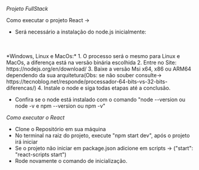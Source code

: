 *Projeto FullStack*

Como executar o projeto React ->

* Será necessário a instalação do node.js inicialmente:
<br/>
<br/>
*Windows, Linux e MacOs:*
 1. O processo será o mesmo para Linux e MacOs, a diferença está na versão binária escolhida
 2. Entre no Site: https://nodejs.org/en/download/
 3. Baixe a versão Msi x64, x86 ou ARM64 dependendo da sua arquitetura(Obs: se não souber consulte-> https://tecnoblog.net/responde/processador-64-bits-vs-32-bits-diferencas/)
 4. Instale o node e siga todas etapas até a conclusão.

 
* Confira se o node está instalado com o comando "node --version ou node -v e  npm --version ou npm -v"

*Como executar o React*
<br/>
* Clone o Repositório em sua máquina
* No terminal na raiz do projeto, execute "npm start dev", após o projeto irá iniciar
* Se o projeto não iniciar em package.json adicione em scripts -> ("start": "react-scripts start")
* Rode novamente o comando de inicialização.
 

